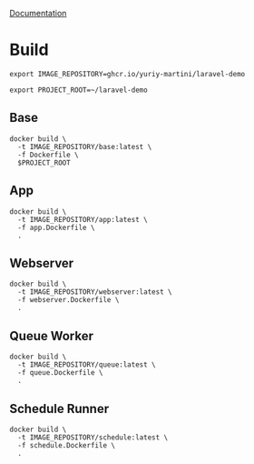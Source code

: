 [Documentation](https://docs.docker.com/)

# Build

```shell
export IMAGE_REPOSITORY=ghcr.io/yuriy-martini/laravel-demo
```

```shell
export PROJECT_ROOT=~/laravel-demo
```

## Base

```shell
docker build \
  -t IMAGE_REPOSITORY/base:latest \
  -f Dockerfile \
  $PROJECT_ROOT
```

## App

```shell
docker build \
  -t IMAGE_REPOSITORY/app:latest \
  -f app.Dockerfile \
  .
```

## Webserver

```shell
docker build \
  -t IMAGE_REPOSITORY/webserver:latest \
  -f webserver.Dockerfile \
  .
```

## Queue Worker

```shell
docker build \
  -t IMAGE_REPOSITORY/queue:latest \
  -f queue.Dockerfile \
  .
```

## Schedule Runner

```shell
docker build \
  -t IMAGE_REPOSITORY/schedule:latest \
  -f schedule.Dockerfile \
  .
```
